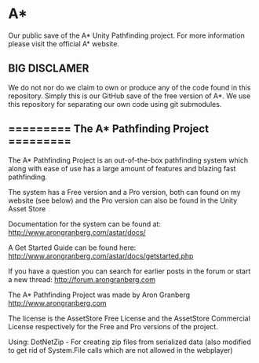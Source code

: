 # A*

Our public save of the A* Unity Pathfinding project. For more information please visit the official A* website.

## BIG DISCLAMER

We do not nor do we claim to own or produce any of the code found in this repository. Simply this is our GitHub save of the free version of A*. We use this repository for separating our own code using git submodules.

## ========= The A* Pathfinding Project =========

The A* Pathfinding Project is an out-of-the-box pathfinding system
which along with ease of use has a large amount of features and blazing fast pathfinding.

The system has a Free version and a Pro version, both can found on my website (see below) and the Pro version can also be found in the Unity Asset Store
	
Documentation for the system can be found at:
	http://www.arongranberg.com/astar/docs/

A Get Started Guide can be found here:
	http://www.arongranberg.com/astar/docs/getstarted.php

If you have a question you can search for earlier posts in the forum or start a new thread:
	http://forum.arongranberg.com

The A* Pathfinding Project was made by Aron Granberg
	http://www.arongranberg.com
	
The license is the AssetStore Free License and the AssetStore Commercial License respectively for the Free and Pro versions of the project.

Using:
	DotNetZip - For creating zip files from serialized data (also modified to get rid of System.File calls which are not allowed in the webplayer)
